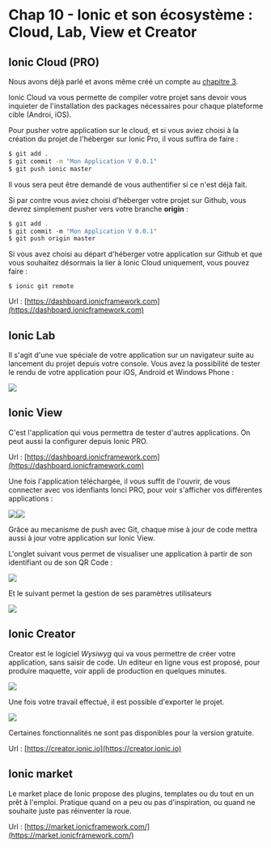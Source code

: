 # Chap 10 - Ionic et son écosystème : Cloud, Lab, View et Creator

## Ionic Cloud \(PRO\)

Nous avons déjà parlé et avons même créé un compte au [chapitre 3](/chap-3-installation-de-ionic-et-premieres-prises-en-main.md).

Ionic Cloud va vous permette de compiler votre projet sans devoir vous inquieter de l'installation des packages nécessaires pour chaque plateforme cible \(Androi, iOS\).

Pour pusher votre application sur le cloud, et si vous aviez choisi à la création du projet de l'héberger sur Ionic Pro, il vous suffira de faire :

```bash
$ git add .
$ git commit -m "Mon Application V 0.0.1"
$ git push ionic master
```

Il vous sera peut être demandé de vous authentifier si ce n'est déjà fait.

Si par contre vous aviez choisi d'héberger votre projet sur Github, vous devrez simplement pusher vers votre branche **origin** :

```js
$ git add .
$ git commit -m "Mon Application V 0.0.1"
$ git push origin master
```

Si vous avez choisi au départ d'héberger votre application sur Github et que vous souhaitez désormais la lier à Ionic Cloud uniquement, vous pouvez faire :

```
$ ionic git remote
```

Url : [https://dashboard.ionicframework.com](https://dashboard.ionicframework.com)

## Ionic Lab

Il s'agit d'une vue spéciale de votre application sur un navigateur suite au lancement du projet depuis votre console. Vous avez la possibilité de tester le rendu de votre application pour iOS, Android et Windows Phone :

![](/assets/ionic_lab.png)

## Ionic View

C'est l'application qui vous permettra de tester d'autres applications. On peut aussi la configurer depuis Ionic PRO.

Url : [https://dashboard.ionicframework.com](https://dashboard.ionicframework.com)

Une fois l'application téléchargée, il vous suffit de l'ouvrir, de vous connecter avec vos idenfiants Ionci PRO, pour voir s'afficher vos différentes applications :

![](/assets/ionic_view_duck_1.png)![](/assets/ionic_view_duck_2.png)

Grâce au mecanisme de push avec Git, chaque mise à jour de code mettra aussi à jour votre application sur Ionic View.

L'onglet suivant vous permet de visualiser une application à partir de son identifiant ou de son QR Code :

![](/assets/ionic_view_duck_4.png)

Et le suivant permet la gestion de ses paramètres utilisateurs

![](/assets/ionic_view_duck_5.png)

## Ionic Creator

Creator est le logiciel _Wysiwyg_ qui va vous permettre de créer votre application, sans saisir de code. Un editeur en ligne vous est proposé, pour produire maquette, voir appli de production en quelques minutes.

![](/assets/screen_creator.png)

Une fois votre travail effectué, il est possible d'exporter le projet.

![](/assets/ionic_creator_3.png)

Certaines fonctionnalités ne sont pas disponibles pour la version gratuite.

Url : [https://creator.ionic.io](https://creator.ionic.io)

## Ionic market

Le market place de Ionic propose des plugins, templates ou du tout en un prêt à l'emploi. Pratique quand on a peu ou pas d'inspiration, ou quand ne souhaite juste pas réinventer la roue.

Url  : [https://market.ionicframework.com/](https://market.ionicframework.com/)

